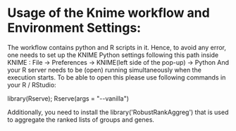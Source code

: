 # Usage of the Knime workflow and Environment Settings:

The workflow contains python and R scripts in it. Hence, to avoid any error, one needs to set up the KNIME Python settings following this path inside KNIME :
File -> Preferences -> KNIME(left side of the pop-up) -> Python
And your R server needs to be (open) running simultaneously when the execution starts. To be able to open this please use following commands in your R / RStudio:

library(Rserve);
Rserve(args = "--vanilla")

Additionally, you need to install the library('RobustRankAggreg') that is used to aggregate the ranked lists of groups and genes.
